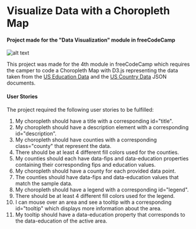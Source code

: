 # Visualize Data with a Choropleth Map
#### Project made for the "Data Visualization" module in freeCodeCamp 

![alt text]()

This project was made for the 4th module in freeCodeCamp which requires the camper to code a Choropleth Map with D3.js representing the data taken from the [US Education Data](https://raw.githubusercontent.com/no-stack-dub-sack/testable-projects-fcc/master/src/data/choropleth_map/for_user_education.json) and the [US Country Data](https://raw.githubusercontent.com/no-stack-dub-sack/testable-projects-fcc/master/src/data/choropleth_map/counties.json) JSON documents.

#### User Stories

The project required the following user stories to be fulfilled:

1. My choropleth should have a title with a corresponding id="title".
2. My choropleth should have a description element with a corresponding id="description".
3. My choropleth should have counties with a corresponding class="county" that represent the data.
4. There should be at least 4 different fill colors used for the counties.
5. My counties should each have data-fips and data-education properties containing their corresponding fips and education values.
6. My choropleth should have a county for each provided data point.
7. The counties should have data-fips and data-education values that match the sample data.
8. My choropleth should have a legend with a corresponding id="legend".
9. There should be at least 4 different fill colors used for the legend.
10. I can mouse over an area and see a tooltip with a corresponding id="tooltip" which displays more information about the area.
11. My tooltip should have a data-education property that corresponds to the data-education of the active area.
